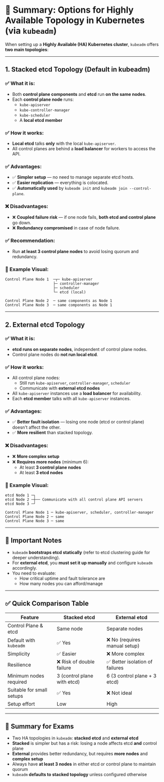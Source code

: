 

# 🧠 Summary: Options for Highly Available Topology in Kubernetes (via `kubeadm`)

When setting up a **Highly Available (HA) Kubernetes cluster**, `kubeadm` offers **two main topologies**:

---

## **1. Stacked etcd Topology (Default in kubeadm)**

### ✅ What it is:
- Both **control plane components** and **etcd** run **on the same nodes**.
- Each **control plane node** runs:
  - `kube-apiserver`
  - `kube-controller-manager`
  - `kube-scheduler`
  - A **local etcd member**

### ✅ How it works:
- **Local etcd** talks **only** with the local `kube-apiserver`.
- All control planes are behind a **load balancer** for workers to access the API.

### ✅ Advantages:
- ✅ **Simpler setup** — no need to manage separate etcd hosts.
- ✅ **Easier replication** — everything is colocated.
- ✅ **Automatically used** by `kubeadm init` and `kubeadm join --control-plane`.

### ❌ Disadvantages:
- ❌ **Coupled failure risk** — if one node fails, **both etcd and control plane** go down.
- ❌ **Redundancy compromised** in case of node failure.

### ✅ Recommendation:
- Run **at least 3 control plane nodes** to avoid losing quorum and redundancy.

### 📘 Example Visual:
```
Control Plane Node 1  ─┬─ kube-apiserver
                      ├─ controller-manager
                      ├─ scheduler
                      └─ etcd (local)

Control Plane Node 2  ─ same components as Node 1
Control Plane Node 3  ─ same components as Node 1
```

---

## **2. External etcd Topology**

### ✅ What it is:
- **etcd runs on separate nodes**, independent of control plane nodes.
- Control plane nodes do **not run local etcd**.

### ✅ How it works:
- All control plane nodes:
  - Still run `kube-apiserver`, `controller-manager`, `scheduler`
  - Communicate with **external etcd nodes**
- All `kube-apiserver` instances use a **load balancer** for availability.
- Each **etcd member** talks with all `kube-apiserver` instances.

### ✅ Advantages:
- ✅ **Better fault isolation** — losing one node (etcd or control plane) doesn't affect the other.
- ✅ **More resilient** than stacked topology.

### ❌ Disadvantages:
- ❌ **More complex setup**
- ❌ **Requires more nodes** (minimum 6):
  - At least **3 control plane nodes**
  - At least **3 etcd nodes**

### 📘 Example Visual:
```
etcd Node 1 ─┐
etcd Node 2 ─┼── Communicate with all control plane API servers
etcd Node 3 ─┘

Control Plane Node 1 ─ kube-apiserver, scheduler, controller-manager
Control Plane Node 2 ─ same
Control Plane Node 3 ─ same
```

---

## 🔎 Important Notes

- `kubeadm` **bootstraps etcd statically** (refer to etcd clustering guide for deeper understanding).
- For **external etcd**, you **must set it up manually** and configure `kubeadm` accordingly.
- You need to evaluate:
  - How critical uptime and fault tolerance are
  - How many nodes you can afford/manage

---

## ✅ Quick Comparison Table

| Feature                    | **Stacked etcd**                        | **External etcd**                         |
|---------------------------|-----------------------------------------|-------------------------------------------|
| Control Plane & etcd      | Same node                               | Separate nodes                            |
| Default with `kubeadm`    | ✅ Yes                                   | ❌ No (requires manual setup)             |
| Simplicity                | ✅ Easier                                | ❌ More complex                           |
| Resilience                | ❌ Risk of double failure                | ✅ Better isolation of failures           |
| Minimum nodes required    | 3 (control plane with etcd)             | 6 (3 control plane + 3 etcd)              |
| Suitable for small setups | ✅ Yes                                   | ❌ Not ideal                              |
| Setup effort              | Low                                     | High                                      |

---

## 📝 Summary for Exams

- Two HA topologies in `kubeadm`: **stacked etcd** and **external etcd**
- **Stacked** is simpler but has a risk: losing a node affects etcd **and** control plane
- **External** provides better redundancy, but requires **more nodes** and **complex setup**
- Always have **at least 3 nodes** in either etcd or control plane to maintain quorum
- `kubeadm` **defaults to stacked topology** unless configured otherwise

